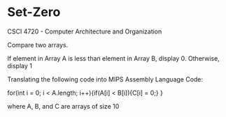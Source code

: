 # Set-Zero

CSCI 4720 - Computer Architecture and Organization

Compare two arrays.

If element in Array A is less than element in Array B, display 0. Otherwise, display 1

Translating the following code into MIPS Assembly Language Code:

for(int i = 0; i < A.length; i++){if(A[i] < B[i]){C[i] = 0;} }

where A, B, and C are arrays of size 10

